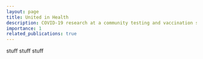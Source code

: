 ```yaml
---
layout: page
title: United in Health
description: COVID-19 research at a community testing and vaccination site
importance: 1
related_publications: true
---
```

stuff stuff stuff